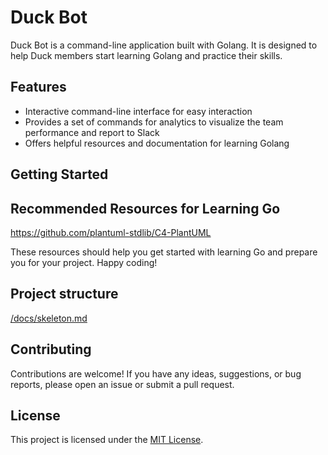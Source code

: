 # Duck Bot

Duck Bot is a command-line application built with Golang. It is designed to help Duck members start learning Golang and practice their skills.

## Features

- Interactive command-line interface for easy interaction
- Provides a set of commands for analytics to visualize the team performance and report to Slack
- Offers helpful resources and documentation for learning Golang

## Getting Started

## Recommended Resources for Learning Go
https://github.com/plantuml-stdlib/C4-PlantUML

These resources should help you get started with learning Go and prepare you for your project. Happy coding!

## Project structure
[/docs/skeleton.md](https://github.com/tuannguyenandpadcojp/duck-bot/blob/main/docs/skeleton.md)

## Contributing

Contributions are welcome! If you have any ideas, suggestions, or bug reports, please open an issue or submit a pull request.

## License

This project is licensed under the [MIT License](LICENSE).
